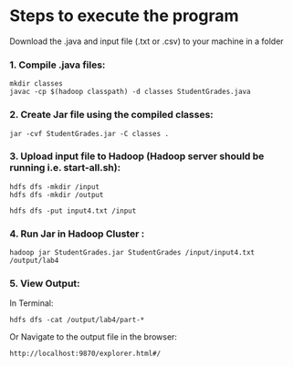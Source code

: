 
# Steps to execute the program

Download the .java and input file (.txt or .csv) to your machine in a folder

### 1.  Compile .java files:
```
mkdir classes
javac -cp $(hadoop classpath) -d classes StudentGrades.java
```

### 2.  Create Jar file using the compiled classes:
```
jar -cvf StudentGrades.jar -C classes .
```

### 3.  Upload input file to Hadoop (Hadoop server should be running i.e. start-all.sh):
```
hdfs dfs -mkdir /input
hdfs dfs -mkdir /output

hdfs dfs -put input4.txt /input
```


### 4. Run Jar in Hadoop Cluster :

```
hadoop jar StudentGrades.jar StudentGrades /input/input4.txt /output/lab4
```

### 5. View Output:
In Terminal: 
```
hdfs dfs -cat /output/lab4/part-*
```

Or Navigate to the output file in the browser:
```
http://localhost:9870/explorer.html#/
```


